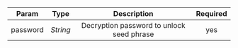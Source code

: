 |  Param   |   Type   |                Description                | Required |
| :------: | :------: | :---------------------------------------: | :------: |
| password | *String* | Decryption password to unlock seed phrase |    yes     |
